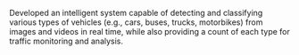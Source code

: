 Developed an intelligent system capable of detecting and classifying various types of vehicles (e.g., cars, buses, trucks, motorbikes) from images and videos in real time, while also providing a count of each type for traffic monitoring and analysis.

